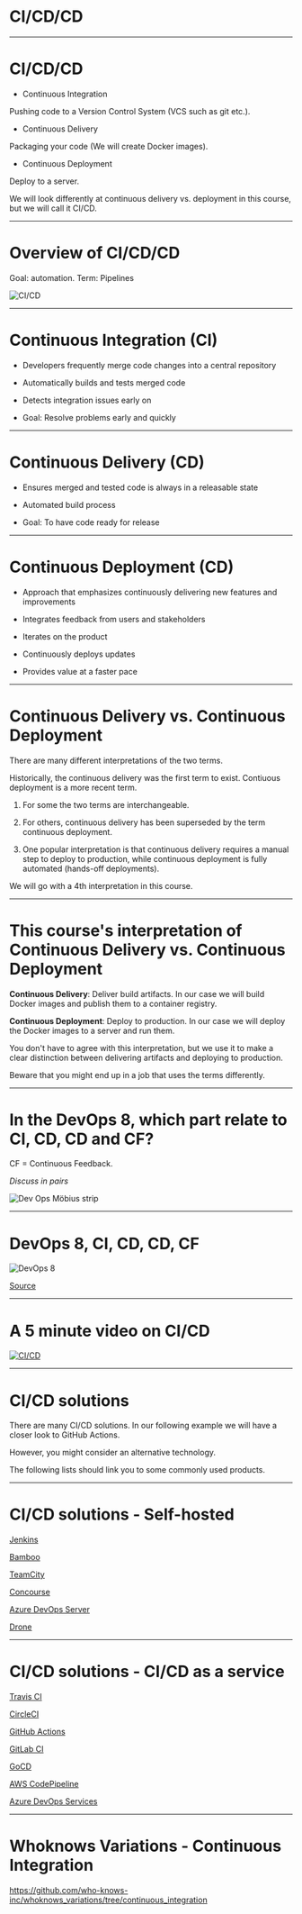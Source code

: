 <!-- CI/CD/CD -->

<div class="title-card">
    <h1>CI/CD/CD</h1>
</div>

---

# CI/CD/CD

* Continuous Integration

Pushing code to a Version Control System (VCS such as git etc.).

* Continuous Delivery

Packaging your code (We will create Docker images).

* Continuous Deployment

Deploy to a server.

We will look differently at continuous delivery vs. deployment in this course, but we will call it CI/CD. 

---

# Overview of CI/CD/CD

Goal: automation. 
Term: Pipelines

![CI/CD](./assets_ci_cd/ci_cd_cd.png)

---

# Continuous Integration (CI)

  - Developers frequently merge code changes into a central repository

  - Automatically builds and tests merged code

  - Detects integration issues early on

  - Goal: Resolve problems early and quickly

---

# Continuous Delivery (CD)

  - Ensures merged and tested code is always in a releasable state

  - Automated build process

  - Goal: To have code ready for release

---

# Continuous Deployment (CD)

  - Approach that emphasizes continuously delivering new features and improvements

  - Integrates feedback from users and stakeholders

  - Iterates on the product

  - Continuously deploys updates

  - Provides value at a faster pace

---

# Continuous Delivery vs. Continuous Deployment

There are many different interpretations of the two terms.

Historically, the continuous delivery was the first term to exist. Contiuous deployment is a more recent term.

1. For some the two terms are interchangeable. 

2. For others, continuous delivery has been superseded by the term continuous deployment.

3. One popular interpretation is that continuous delivery requires a manual step to deploy to production, while continuous deployment is fully automated (hands-off deployments).

We will go with a 4th interpretation in this course.

---

# This course's interpretation of Continuous Delivery vs. Continuous Deployment

**Continuous Delivery**: Deliver build artifacts. In our case we will build Docker images and publish them to a container registry.

**Continuous Deployment**: Deploy to production. In our case we will deploy the Docker images to a server and run them.

You don't have to agree with this interpretation, but we use it to make a clear distinction between delivering artifacts and deploying to production.

Beware that you might end up in a job that uses the terms differently.

---

# In the DevOps 8, which part relate to CI, CD, CD and CF?

CF = Continuous Feedback. 

*Discuss in pairs*

<div>
    <img src="./assets_ci_cd/möbius_strip.png" alt="Dev Ops Möbius strip"/>
</div>

---

# DevOps 8, CI, CD, CD, CF

<div>
    <img src="./assets_ci_cd/devops_8.png" alt="DevOps 8"/>
</div>

[Source](https://www.atlassian.com/devops/what-is-devops/devops-best-practices)


---

# A 5 minute video on CI/CD

[![CI/CD](http://img.youtube.com/vi/42UP1fxi2SY/0.jpg)](https://www.youtube.com/watch?v=42UP1fxi2SY)


---

# CI/CD solutions

There are many CI/CD solutions. In our following example we will have a closer look to GitHub Actions.

However, you might consider an alternative technology.

The following lists should link you to some commonly used products.

---

# CI/CD solutions - Self-hosted

[Jenkins](https://jenkins.io/index.html)  

[Bamboo](https://www.atlassian.com/software/bamboo)  

[TeamCity](https://www.jetbrains.com/teamcity/)  

[Concourse](https://concourse.ci)  

[Azure DevOps Server](https://azure.microsoft.com/en-us/services/devops/server/)  

[Drone](https://www.drone.io/)

---

# CI/CD solutions - CI/CD as a service

[Travis CI](https://travis-ci.org/)  

[CircleCI](https://circleci.com)  

[GitHub Actions](https://github.com/features/actions)  

[GitLab CI](https://docs.gitlab.com/ee/topics/build_your_application.html)  

[GoCD](https://www.gocd.org/)  

[AWS CodePipeline](https://aws.amazon.com/codepipeline/)

[Azure DevOps Services](https://azure.microsoft.com/en-us/services/devops/)

---

# Whoknows Variations - Continuous Integration

https://github.com/who-knows-inc/whoknows_variations/tree/continuous_integration